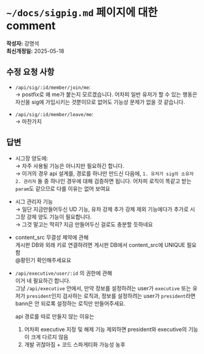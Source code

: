 # `~/docs/sigpig.md` 페이지에 대한 comment

**작성자:** 강명석  
**최신개정일:** 2025-05-18  

## 수정 요청 사항

- `/api/sig/:id/member/join/me`:  
  → postfix로 왜 me가 붙는지 모르겠습니다. 어차피 일반 유저가 할 수 있는 행동은 자신을 sig에 가입시키는 것뿐이므로 없어도 기능상 문제가 없을 것 같습니다.

- `/api/sig/:id/member/leave/me`:  
  → 마찬가지

## 답변

- 시그장 양도에:  
  → 자주 사용될 기능은 아니지만 필요하긴 합니다.  
  → 이거의 경우 api 설계를, 경로를 하나만 만드신 다음에, `1. 유저가 sig의 소유자 2. 관리자` 둘 중 하나인 경우에 대해 검증하면 됩니다. 어차피 로직이 똑같고 받는 `param`도 같으므로 다를 이유는 없어 보여요

- 시그 관리자 기능  
  → 일단 지금만들어두신 UD 기능, 유차 강제 추가 강제 제외 기능에다가 추가로 시그장 강제 양도 기능이 필요합니다.  
  → 그것 말고는 딱히? 지금 만들어두신 걸로도 충분할 듯하네요

- content_src 무결성 제약에 관해  
  게시판 DB와 외래 키로 연결하려면 게시판 DB에서 content_src에 UNIQUE 필요함  
  @황민기 확인해주세요요

- `/api/executive/user/:id` 의 권한에 관해  
  이거 네 필요하긴 합니다.  
  그냥 `/api/executive` 안에서, 만약 정보를 설정하려는 user가 `executive` 또는 유저가 `president`인지 검사하는 로직과, 정보를 설정하려는 user가 `president`라면 bann은 안 되로록 설정하는 로직만 만들어주세요.

  api 경로를 따로 만들지 않는 이유는  
  1) 어차피 executive 지정 및 해제 기능 제외하면 president와 executive의 기능이 크게 다르지 않음  
  2) 개발 귀찮아짐 + 코드 스파게티화 가능성 농후